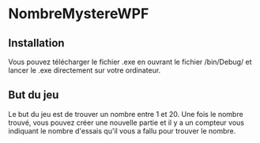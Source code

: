 # NombreMystereWPF

## Installation
Vous pouvez télécharger le fichier .exe en ouvrant le fichier /bin/Debug/ et lancer le .exe directement sur votre ordinateur.

## But du jeu
Le but du jeu est de trouver un nombre entre 1 et 20. Une fois le nombre trouvé, vous pouvez créer une nouvelle partie et il y a un compteur vous indiquant le nombre d'essais qu'il vous a fallu pour trouver le nombre. 


